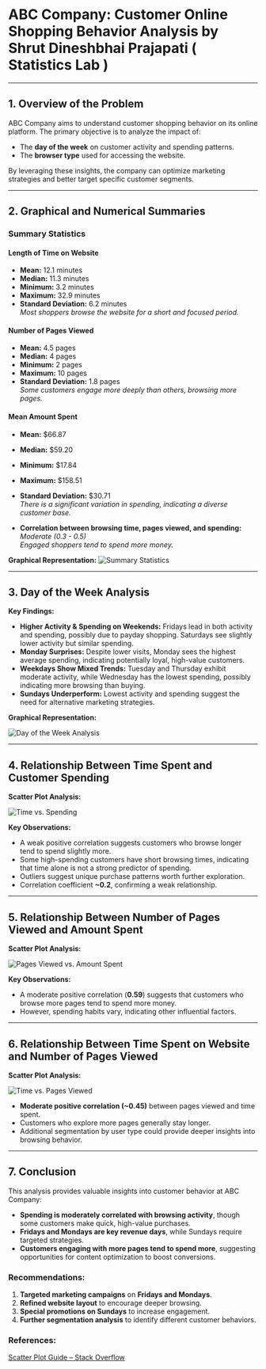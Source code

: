 # ABC Company: Customer Online Shopping Behavior Analysis by **Shrut Dineshbhai Prajapati**  ( Statistics Lab )

---

## 1. Overview of the Problem
ABC Company aims to understand customer shopping behavior on its online platform. The primary objective is to analyze the impact of:
- The **day of the week** on customer activity and spending patterns.
- The **browser type** used for accessing the website.

By leveraging these insights, the company can optimize marketing strategies and better target specific customer segments.

---

## 2. Graphical and Numerical Summaries
### **Summary Statistics**
#### **Length of Time on Website**
- **Mean:** 12.1 minutes  
- **Median:** 11.3 minutes  
- **Minimum:** 3.2 minutes  
- **Maximum:** 32.9 minutes  
- **Standard Deviation:** 6.2 minutes  
  _Most shoppers browse the website for a short and focused period._

#### **Number of Pages Viewed**
- **Mean:** 4.5 pages  
- **Median:** 4 pages  
- **Minimum:** 2 pages  
- **Maximum:** 10 pages  
- **Standard Deviation:** 1.8 pages  
  _Some customers engage more deeply than others, browsing more pages._

#### **Mean Amount Spent**
- **Mean:** $66.87  
- **Median:** $59.20  
- **Minimum:** $17.84  
- **Maximum:** $158.51  
- **Standard Deviation:** $30.71  
  _There is a significant variation in spending, indicating a diverse customer base._

- **Correlation between browsing time, pages viewed, and spending:** _Moderate (0.3 - 0.5)_  
  _Engaged shoppers tend to spend more money._

**Graphical Representation:**
![Summary Statistics](https://github.com/user-attachments/assets/b1a4addb-4c35-41c5-a8b5-b667a9cf8702)

---

## 3. Day of the Week Analysis

**Key Findings:**
- **Higher Activity & Spending on Weekends:** Fridays lead in both activity and spending, possibly due to payday shopping. Saturdays see slightly lower activity but similar spending.
- **Monday Surprises:** Despite lower visits, Monday sees the highest average spending, indicating potentially loyal, high-value customers.
- **Weekdays Show Mixed Trends:** Tuesday and Thursday exhibit moderate activity, while Wednesday has the lowest spending, possibly indicating more browsing than buying.
- **Sundays Underperform:** Lowest activity and spending suggest the need for alternative marketing strategies.

**Graphical Representation:**

![Day of the Week Analysis](https://github.com/user-attachments/assets/81380a73-1c6f-4c51-a3e7-6b41fb6329f8)


---

## 4. Relationship Between Time Spent and Customer Spending
**Scatter Plot Analysis:**

![Time vs. Spending](https://github.com/user-attachments/assets/56c4a818-3677-48cb-bb9b-f93c7f6249bb)

**Key Observations:**
- A weak positive correlation suggests customers who browse longer tend to spend slightly more.
- Some high-spending customers have short browsing times, indicating that time alone is not a strong predictor of spending.
- Outliers suggest unique purchase patterns worth further exploration.
- Correlation coefficient **~0.2**, confirming a weak relationship.

---

## 5. Relationship Between Number of Pages Viewed and Amount Spent
**Scatter Plot Analysis:**

![Pages Viewed vs. Amount Spent](https://github.com/user-attachments/assets/eaa0583a-3e78-4cc4-b1dc-71216d1485e4)

**Key Observations:**
- A moderate positive correlation (**0.59**) suggests that customers who browse more pages tend to spend more money.
- However, spending habits vary, indicating other influential factors.

---

## 6. Relationship Between Time Spent on Website and Number of Pages Viewed
**Scatter Plot Analysis:**

![Time vs. Pages Viewed](https://github.com/user-attachments/assets/eaa0583a-3e78-4cc4-b1dc-71216d1485e4)

- **Moderate positive correlation (~0.45)** between pages viewed and time spent.
- Customers who explore more pages generally stay longer.
- Additional segmentation by user type could provide deeper insights into browsing behavior.

---

## 7. Conclusion
This analysis provides valuable insights into customer behavior at ABC Company:
- **Spending is moderately correlated with browsing activity**, though some customers make quick, high-value purchases.
- **Fridays and Mondays are key revenue days**, while Sundays require targeted strategies.
- **Customers engaging with more pages tend to spend more**, suggesting opportunities for content optimization to boost conversions.

### Recommendations:
1. **Targeted marketing campaigns** on **Fridays and Mondays**.
2. **Refined website layout** to encourage deeper browsing.
3. **Special promotions on Sundays** to increase engagement.
4. **Further segmentation analysis** to identify different customer behaviors.

### References:
[Scatter Plot Guide – Stack Overflow](https://stackoverflow.com/questions/10336614/scatter-plot-in-matplotlib)

